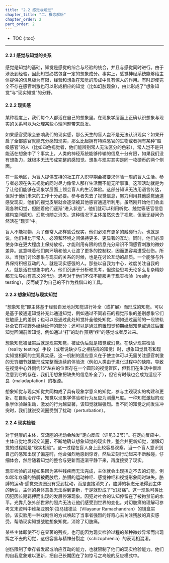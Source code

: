 ```yaml
---
title: "2.2 感觉与知觉"
chapter_title: "二、概念解析"
chapter_order: 2
part_order: 2 
---
```


* TOC
{:toc}

---

#### 2.2.1 感觉与知觉的关系

感觉是知觉的基础，知觉是感觉的综合与经验的统合，并且与感觉同时进行。由于涉及到经验，因此知觉必然包含一定的想象成分。事实上，感觉神经系统能够给主体提供的信息极为有限，经验和想象在知觉的形成中具有惊人的作用。有时即使完全不存在感官刺激也可以形成相应的知觉（比如幻肢现象），由此形成了“想象知觉”与“现实知觉”的分野。

#### 2.2.2 现实感

某种程度上，我们每个人都活在自己的想象里。在现象学层面上正确认识想象与现实的关系可以为处理某些心理问题带来启发。

如果感官受限会影响我们的现实感，那么天生的盲人岂不是无法认识现实？如果开启了全部感官就能充分感知现实，那么比起拥有特殊感官的生物或者拥有某种“超级感官”的人（比如四色视觉者，他们能辨别常人无法区分的色彩），常人岂不是只能活在想象中了？事实上，人类的神经系统能够传输的信息十分有限，如果我们没有想象力，就根本无法形成完整的感知觉。想象与现实其实是同一枚硬币的两个侧面。

在一些地区，为盲人提供支持的社工在入职早期会被要求体验一周的盲人生活。参与者必须在失去视觉的同时尽力像常人那样生活而不能无所事事。这项活动就是为了让他们能够在现象学层面上领会盲人的生活体验。这部分知识无法用语言传达，但对于他们未来的工作十分必要。参与者失去了视觉信息，努力利用其他感觉通道感受现实，他们的视觉皮层就会逐渐被其他感官通道所利用。虽然刚开始他们会出现各种幻觉，但随着他们逐渐“进入状态”，他们就可以利用听觉、触觉等感官信息建构空间感知，幻觉也随之消失。这种情况下主体虽然失去了视觉，但毫无疑问仍然活在“现实”中。

盲人不能视物，为了像常人那样感受现实，他们必须有更多的触碰行为。也就是说，他们相比于常人，必须和环境之间保持更多、更显著的互动。同时，他们必须使身体在更大程度上保持放松，才能利用有限的信息充分辩识不同感官刺激的微妙差异。这意味着他们向环境和他人让渡了更多的控制权，因而更容易遭受创伤。所以，当我们讨论想象与现实的关系的时候，也是在讨论互动的品质。一个能够与外界保持积极互动的人，就是现实感强的人。那些以自我为中心，过度关注自我的人，就是活在想象中的人。他们沉迷于分析和思考，但这些思考无论多么复杂精妙都无法导向有意义的行动。思考对于他们不仅不能服务于现实检验（reality testing），反而成了为自己的不作为找借口的工具。

#### 2.2.3 想象知觉与现实知觉

“想象知觉”即主体基于经验自发地对知觉进行补全（或扩展）而形成的知觉。可以是基于彼通道知觉补充此通道知觉，例如通过不同岩石的视觉形象的差别想象它们在触感上的差别；也可以是通过此处知觉补全他处知觉，例如通过面前的一段铁轨补全它在视野外继续延伸的部分；还可以是通过前置知觉预期继起知觉或通过后置知觉回溯前置知觉，例如通过“打”的动作预期“疼”的感觉或者反过来。

想象知觉被证实后就是现实知觉，被证伪后就是错觉或幻觉。在缺少现实检验（reality testing）手段（或者说缺少与之相拮抗的知觉）时，想象知觉具有和现实知觉相同的主观真实感。这一机制的适应意义在于使主体可以无需关注感官刺激的无穷细节就能形成完整而连续的体验流（例如人类由于进化过程中的缺陷，导致在视觉中心外侧约15°左右的位置存在一个圆形的视觉盲区，但我们在生活中很难注意到它的存在，我们用想象把缺失的信息补全了），但它有时候也会成为适应不良（maladaptation）的根源。

想象知觉与现实知觉共同构成了具有现象学意义的知觉，参与主观现实的构建和更新。在自助治疗中，知觉以现象学体验和行为反应为测量尺度。一种知觉激起的现象学体验越生动，激发的行为越显著，该知觉就越强烈。当不同的知觉之间发生冲突时，我们就说交流圈受到了扰动（perturbation）。

#### 2.2.4 现实检验

对于健康的主体，交流圈的扰动会触发“定向反应（详见3.2节）”。在定向反应中，主体自觉地发起交流圈，不断地确认想象知觉的现实性，整合并更新知觉，消解幻觉的过程就是“现实检验”。这一过程在盲人身上比较容易观察。当一个盲人意识到自己的感知出现了偏差时，他会强烈地感到惊讶，然后立刻行动起来不断触碰，仔细体会，然后随着知觉的整合与更新而逐渐平静下来，再度接受了现实。

现实检验的过程如果因为某种残疾而无法完成，主体就会出现挥之不去的幻觉。例如常年疼痛的胳膊被截肢后，胳膊的运动神经、感觉神经和视觉形象同时缺失。胳膊的运动-感觉交流圈没有受到扰动，而是直接消失了。胳膊的状态无法得到主体的确认，主体的身体意象无法得到更新，于是就形成了“幻肢痛”。这一现象可类比囚犯因长期羁押而出现的发展停滞现象。囚犯对社会的认知停留在了被拘禁前的水平。光靠几张外部世界的照片无法让他们感受到世界的变化。对幻肢痛的理解可参考文末资料中维莱亚努尔·拉马钱德兰（Vilayanur Ramachandran）的镜盒实验。该实验用一种戏剧性的方式唤起了当事者强烈的好奇心去关注残肢的真实感受，帮助现实知觉战胜想象知觉，消除了幻肢痛。

某些主体即使不存在显著的残疾，也可能因为现实检验过程的某种微妙异常而出现挥之不去的幻觉，这很容易与精神分裂症（schizophrenia）的表现相混淆。

创伤限制了幸存者发起或响应互动的能力，也就限制了他们的现实检验能力。他们的自我意象难以更新，把自己长期困在了如惊弓之鸟般的反应模式中。

